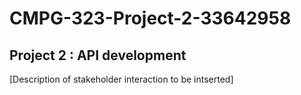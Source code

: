 # CMPG-323-Project-2-33642958
## Project 2 : API development

[Description of stakeholder interaction to be intserted]
